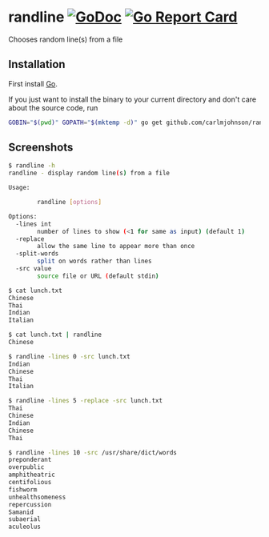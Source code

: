 # randline [![GoDoc](https://godoc.org/github.com/carlmjohnson/randline?status.svg)](https://godoc.org/github.com/carlmjohnson/randline) [![Go Report Card](https://goreportcard.com/badge/github.com/carlmjohnson/randline)](https://goreportcard.com/report/github.com/carlmjohnson/randline)

Chooses random line(s) from a file

## Installation

First install [Go](http://golang.org).

If you just want to install the binary to your current directory and don't care about the source code, run

```bash
GOBIN="$(pwd)" GOPATH="$(mktemp -d)" go get github.com/carlmjohnson/randline
```

## Screenshots
```bash
$ randline -h
randline - display random line(s) from a file

Usage:

        randline [options]

Options:
  -lines int
        number of lines to show (<1 for same as input) (default 1)
  -replace
        allow the same line to appear more than once
  -split-words
        split on words rather than lines
  -src value
        source file or URL (default stdin)

$ cat lunch.txt
Chinese
Thai
Indian
Italian

$ cat lunch.txt | randline
Chinese

$ randline -lines 0 -src lunch.txt
Indian
Chinese
Thai
Italian

$ randline -lines 5 -replace -src lunch.txt
Thai
Chinese
Indian
Chinese
Thai

$ randline -lines 10 -src /usr/share/dict/words
preponderant
overpublic
amphitheatric
centifolious
fishworm
unhealthsomeness
repercussion
Samanid
subaerial
aculeolus
```
